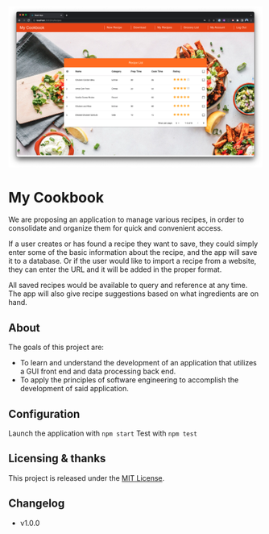 ![recipes](./src/lib/imgs/recipes.png)

# My Cookbook

We are proposing an application to manage various recipes, in order to consolidate and organize them for quick and convenient access.​

If a user creates or has found a recipe they want to save, they could simply enter some of the basic information about the recipe, and the app will save it to a database. Or if the user would like to import a recipe from a website, they can enter the URL and it will be added in the proper format.​

All saved recipes would be available to query and reference at any time. The app will also give recipe suggestions based on what ingredients are on hand.​

## About

The goals of this project are:​
- To learn and understand the development of an application that utilizes a GUI front end and data processing back end.
- To apply the principles of software engineering to accomplish the development of said application.

## Configuration

Launch the application with `npm start`
Test with `npm test`

## Licensing & thanks

This project is released under the [MIT License](./LICENSE.txt).

## Changelog

- v1.0.0
